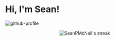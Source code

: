 # Hi, I'm Sean!
![github-profile](https://user-images.githubusercontent.com/23509634/195220784-3608f681-48e7-46cf-8102-00d1f0e59b8f.png)
<p align="center">
  <img title="🔥 Get streak stats for your profile at git.io/streak-stats" alt="SeanPMcNeil's streak" src="https://streak-stats.demolab.com?user=SeanPMcNeil&theme=merko&hide_border=true" />
</p>

